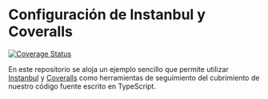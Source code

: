 # Configuración de Instanbul y Coveralls

[![Coverage Status](https://coveralls.io/repos/github/ULL-ESIT-INF-DSI-2223/ull-esit-inf-dsi-22-23-prct05-objects-classes-interfaces-Deevo14/badge.svg?branch=main)](https://coveralls.io/github/ULL-ESIT-INF-DSI-2223/ull-esit-inf-dsi-22-23-prct05-objects-classes-interfaces-Deevo14?branch=main)

En este repositorio se aloja un ejemplo sencillo que permite utilizar [Instanbul](https://istanbul.js.org)
y [Coveralls](https://coveralls.io) como herramientas de seguimiento del cubrimiento de nuestro código fuente
escrito en TypeScript.
